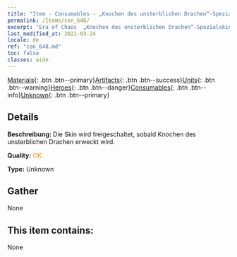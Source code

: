 ```yaml
---
title: "Item - Consumables - „Knochen des unsterblichen Drachen“-Spezialskin"
permalink: /Items/con_648/
excerpt: "Era of Chaos  „Knochen des unsterblichen Drachen“-Spezialskin"
last_modified_at: 2021-03-24
locale: de
ref: "con_648.md"
toc: false
classes: wide
---
```

 [Materials](/de/Items/){: .btn .btn--primary}[Artifacts](/de/Items/Artifacts/){: .btn .btn--success}[Units](/de/Items/Units/){: .btn .btn--warning}[Heroes](/de/Items/Heroes/){: .btn .btn--danger}[Consumables](/de/Items/Consumables/){: .btn .btn--info}[Unknown](/de/Items/Unknown/){: .btn .btn--primary}

## Details
 **Beschreibung:** Die Skin wird freigeschaltet, sobald Knochen des unsterblichen Drachen erweckt wird.

 **Quality:** <span style="color: #FF8C00">OK</span>

 **Type:** Unknown

## Gather

  None

## This item contains:

  None

